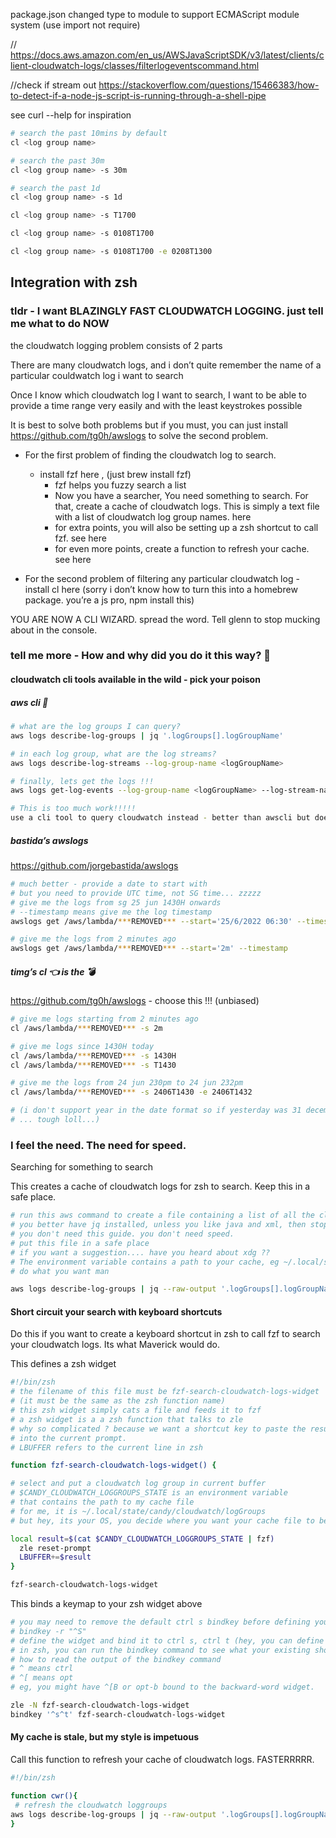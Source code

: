 package.json changed type to module to support ECMAScript module system (use import not require)

// https://docs.aws.amazon.com/en_us/AWSJavaScriptSDK/v3/latest/clients/client-cloudwatch-logs/classes/filterlogeventscommand.html

//check if stream out
https://stackoverflow.com/questions/15466383/how-to-detect-if-a-node-js-script-is-running-through-a-shell-pipe

see curl --help for inspiration

```bash
# search the past 10mins by default
cl <log group name>

# search the past 30m
cl <log group name> -s 30m

# search the past 1d
cl <log group name> -s 1d

cl <log group name> -s T1700

cl <log group name> -s 0108T1700

cl <log group name> -s 0108T1700 -e 0208T1300
```

## Integration with zsh

### tldr - I want BLAZINGLY FAST CLOUDWATCH LOGGING. just tell me what to do NOW

the cloudwatch logging problem consists of 2 parts

There are many cloudwatch logs, and i don’t quite remember the name of a particular couldwatch log i want to search

Once I know which cloudwatch log I want to search, I want to be able to provide a time range very easily and with the least keystrokes possible

It is best to solve both problems but if you must, you can just install https://github.com/tg0h/awslogs to solve the second problem.

- For the first problem of finding the cloudwatch log to search.

  - install fzf here , (just brew install fzf)
    - fzf helps you fuzzy search a list
    - Now you have a searcher, You need something to search. For that, create a cache of cloudwatch logs. This is simply a text file with a list of cloudwatch log group names. here
    - for extra points, you will also be setting up a zsh shortcut to call fzf. see here
    - for even more points, create a function to refresh your cache. see here

- For the second problem of filtering any particular cloudwatch log - install cl here (sorry i don’t know how to turn this into a homebrew package. you’re a js pro, npm install this)

YOU ARE NOW A CLI WIZARD. spread the word. Tell glenn to stop mucking about in the console.

### tell me more - How and why did you do it this way? 🤔

#### cloudwatch cli tools available in the wild - pick your poison

##### aws cli 💩

```bash
# what are the log groups I can query?
aws logs describe-log-groups | jq '.logGroups[].logGroupName'

# in each log group, what are the log streams?
aws logs describe-log-streams --log-group-name <logGroupName>

# finally, lets get the logs !!!
aws logs get-log-events --log-group-name <logGroupName> --log-stream-name <logStreamName>

# This is too much work!!!!!
use a cli tool to query cloudwatch instead - better than awscli but does not support SG time… what!
```

##### bastida’s awslogs

https://github.com/jorgebastida/awslogs

```bash
# much better - provide a date to start with
# but you need to provide UTC time, not SG time... zzzzz
# give me the logs from sg 25 jun 1430H onwards
# --timestamp means give me the log timestamp
awslogs get /aws/lambda/***REMOVED*** --start='25/6/2022 06:30' --timestamp

# give me the logs from 2 minutes ago
awslogs get /aws/lambda/***REMOVED*** --start='2m' --timestamp
```

##### timg’s cl 👈️ is the 💣️

https://github.com/tg0h/awslogs - choose this !!! (unbiased)

```bash
# give me logs starting from 2 minutes ago
cl /aws/lambda/***REMOVED*** -s 2m

# give me logs since 1430H today
cl /aws/lambda/***REMOVED*** -s 1430H
cl /aws/lambda/***REMOVED*** -s T1430

# give me the logs from 24 jun 230pm to 24 jun 232pm
cl /aws/lambda/***REMOVED*** -s 2406T1430 -e 2406T1432

# (i don't support year in the date format so if yesterday was 31 december
# ... tough loll...)
```

### I feel the need. The need for speed.

Searching for something to search

This creates a cache of cloudwatch logs for zsh to search. Keep this in a safe place.

```bash
# run this aws command to create a file containing a list of all the cloudwatch log group names
# you better have jq installed, unless you like java and xml, then stop reading this guide and go find something on maven
# you don't need this guide. you don't need speed.
# put this file in a safe place
# if you want a suggestion.... have you heard about xdg ??
# The environment variable contains a path to your cache, eg ~/.local/state/candy/cloudwatch/logGroups, but hey
# do what you want man

aws logs describe-log-groups | jq --raw-output '.logGroups[].logGroupName' > $CANDY_CLOUDWATCH_LOGGROUPS_STATE
```

#### Short circuit your search with keyboard shortcuts

Do this if you want to create a keyboard shortcut in zsh to call fzf to search your cloudwatch logs. Its what Maverick would do.

This defines a zsh widget

```bash
#!/bin/zsh
# the filename of this file must be fzf-search-cloudwatch-logs-widget
# (it must be the same as the zsh function name)
# this zsh widget simply cats a file and feeds it to fzf
# a zsh widget is a a zsh function that talks to zle
# why so complicated ? because we want a shortcut key to paste the result of this function
# into the current prompt.
# LBUFFER refers to the current line in zsh

function fzf-search-cloudwatch-logs-widget() {

# select and put a cloudwatch log group in current buffer
# $CANDY_CLOUDWATCH_LOGGROUPS_STATE is an environment variable
# that contains the path to my cache file
# for me, it is ~/.local/state/candy/cloudwatch/logGroups
# but hey, its your OS, you decide where you want your cache file to be

local result=$(cat $CANDY_CLOUDWATCH_LOGGROUPS_STATE | fzf)
  zle reset-prompt
  LBUFFER+=$result
}

fzf-search-cloudwatch-logs-widget
```

This binds a keymap to your zsh widget above

```bash
# you may need to remove the default ctrl s bindkey before defining your cloudwatch log widget
# bindkey -r "^S"
# define the widget and bind it to ctrl s, ctrl t (hey, you can define another shortcut if you want)
# in zsh, you can run the bindkey command to see what your existing shortcuts are
# how to read the output of the bindkey command
# ^ means ctrl
# ^[ means opt
# eg, you might have ^[B or opt-b bound to the backward-word widget.

zle -N fzf-search-cloudwatch-logs-widget
bindkey '^s^t' fzf-search-cloudwatch-logs-widget
```

#### My cache is stale, but my style is impetuous

Call this function to refresh your cache of cloudwatch logs. FASTERRRRR.

```bash
#!/bin/zsh

function cwr(){
 # refresh the cloudwatch loggroups
aws logs describe-log-groups | jq --raw-output '.logGroups[].logGroupName' > $CANDY_CLOUDWATCH_LOGGROUPS_STATE
}
```
